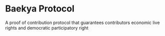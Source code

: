 # Baekya Protocol
A proof of contribution protocol that guarantees contributors economic live rights and democratic participatory right
